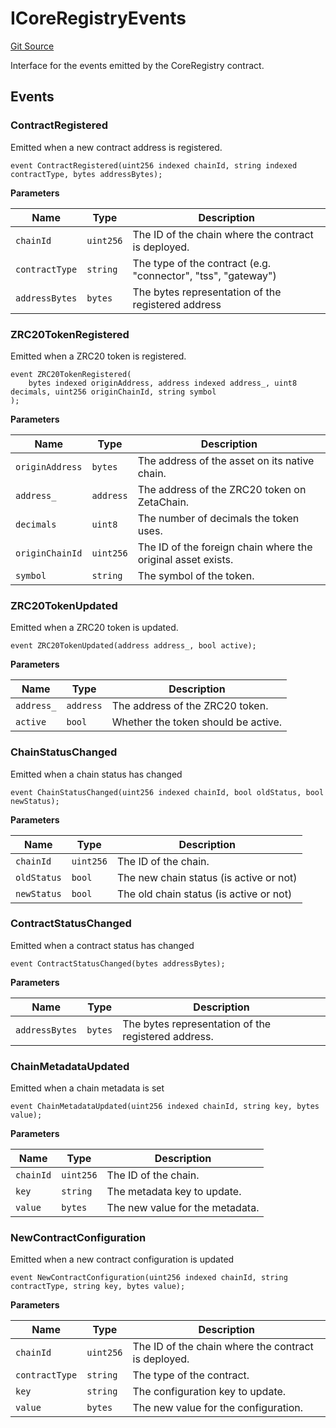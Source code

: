 # ICoreRegistryEvents
[Git Source](https://github.com/zeta-chain/protocol-contracts/blob/main/v2/v2/v2/v2/v2/contracts/zevm/interfaces/ICoreRegistry.sol)

Interface for the events emitted by the CoreRegistry contract.


## Events
### ContractRegistered
Emitted when a new contract address is registered.


```solidity
event ContractRegistered(uint256 indexed chainId, string indexed contractType, bytes addressBytes);
```

**Parameters**

|Name|Type|Description|
|----|----|-----------|
|`chainId`|`uint256`|The ID of the chain where the contract is deployed.|
|`contractType`|`string`|The type of the contract (e.g. "connector", "tss", "gateway")|
|`addressBytes`|`bytes`|The bytes representation of the registered address|

### ZRC20TokenRegistered
Emitted when a ZRC20 token is registered.


```solidity
event ZRC20TokenRegistered(
    bytes indexed originAddress, address indexed address_, uint8 decimals, uint256 originChainId, string symbol
);
```

**Parameters**

|Name|Type|Description|
|----|----|-----------|
|`originAddress`|`bytes`|The address of the asset on its native chain.|
|`address_`|`address`|The address of the ZRC20 token on ZetaChain.|
|`decimals`|`uint8`|The number of decimals the token uses.|
|`originChainId`|`uint256`|The ID of the foreign chain where the original asset exists.|
|`symbol`|`string`|The symbol of the token.|

### ZRC20TokenUpdated
Emitted when a ZRC20 token is updated.


```solidity
event ZRC20TokenUpdated(address address_, bool active);
```

**Parameters**

|Name|Type|Description|
|----|----|-----------|
|`address_`|`address`|The address of the ZRC20 token.|
|`active`|`bool`|Whether the token should be active.|

### ChainStatusChanged
Emitted when a chain status has changed


```solidity
event ChainStatusChanged(uint256 indexed chainId, bool oldStatus, bool newStatus);
```

**Parameters**

|Name|Type|Description|
|----|----|-----------|
|`chainId`|`uint256`|The ID of the chain.|
|`oldStatus`|`bool`|The new chain status (is active or not)|
|`newStatus`|`bool`|The old chain status (is active or not)|

### ContractStatusChanged
Emitted when a contract status has changed


```solidity
event ContractStatusChanged(bytes addressBytes);
```

**Parameters**

|Name|Type|Description|
|----|----|-----------|
|`addressBytes`|`bytes`|The bytes representation of the registered address.|

### ChainMetadataUpdated
Emitted when a chain metadata is set


```solidity
event ChainMetadataUpdated(uint256 indexed chainId, string key, bytes value);
```

**Parameters**

|Name|Type|Description|
|----|----|-----------|
|`chainId`|`uint256`|The ID of the chain.|
|`key`|`string`|The metadata key to update.|
|`value`|`bytes`|The new value for the metadata.|

### NewContractConfiguration
Emitted when a new contract configuration is updated


```solidity
event NewContractConfiguration(uint256 indexed chainId, string contractType, string key, bytes value);
```

**Parameters**

|Name|Type|Description|
|----|----|-----------|
|`chainId`|`uint256`|The ID of the chain where the contract is deployed.|
|`contractType`|`string`|The type of the contract.|
|`key`|`string`|The configuration key to update.|
|`value`|`bytes`|The new value for the configuration.|

